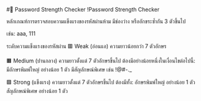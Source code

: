 #🔐 Password Strength Checker
!Password Strength Checker

หลักเกณฑ์การตรวจสอบความแข็งแรงของรหัสผ่านห้าม มีช่องว่าง หรืออักขระซ้ำกัน 3 ตัวขึ้นไป

เช่น: aaa, 111


ระดับความแข็งแรงของรหัสผ่าน
🟥 Weak (อ่อนแอ)
ความยาวน้อยกว่า 7 ตัวอักษร

🟧 Medium (ปานกลาง)
ความยาวตั้งแต่ 7 ตัวอักษรขึ้นไป
ต้องมีอย่างน้อยหนึ่งในเงื่อนไขต่อไปนี้:
มีอักษรพิมพ์ใหญ่ อย่างน้อย 1 ตัว
มีสัญลักษณ์พิเศษ เช่น !@#-._

🟩 Strong (แข็งแรง)
ความยาวตั้งแต่ 7 ตัวอักษรขึ้นไป
ต้องมีทั้ง:
อักษรพิมพ์ใหญ่ อย่างน้อย 1 ตัว
สัญลักษณ์พิเศษ อย่างน้อย 1 ตัว
